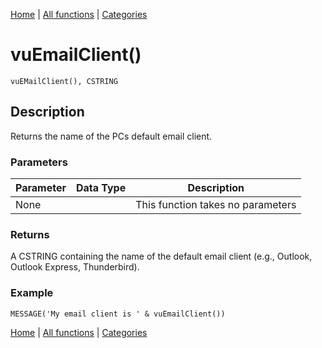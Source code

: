 [Home](../index.md) | [All functions](index.md) | [Categories](../categories/index.md)

# vuEmailClient()

```Prototype
vuEMailClient(), CSTRING
```


## Description
Returns the name of the PCs default email client.

### Parameters

| Parameter | Data Type | Description |
|-----------|-----------|-------------|
| None      |          | This function takes no parameters |

### Returns
A CSTRING containing the name of the default email client (e.g., Outlook, Outlook Express, Thunderbird).

### Example

```Clarion
MESSAGE('My email client is ' & vuEmailClient())
```

[Home](../index.md) | [All functions](index.md) | [Categories](../categories/index.md)
